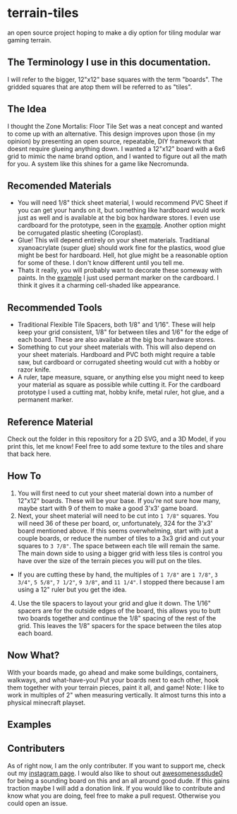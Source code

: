 # terrain-tiles
an open source project hoping to make a diy option for tiling modular war gaming terrain.

## The Terminology I use in this documentation.
I will refer to the bigger, 12"x12" base squares with the term "boards". The gridded squares that are atop them will be referred to as "tiles".

## The Idea
I thought the Zone Mortalis: Floor Tile Set  was a neat concept and wanted to come up with an alternative. This design improves upon those (in my opinion) by presenting an open source, repeatable, DIY framework that doesnt require glueing anything down. I wanted a 12"x12" board with a 6x6 grid to mimic the name brand option, and I wanted to figure out all the math for you. A system like this shines for a game like Necromunda.

## Recomended Materials
- You will need 1/8" thick sheet material, I would recommend PVC Sheet if you can get your hands on it, but something like hardboard would work just as well and is available at the big box hardware stores. I even use cardboard for the prototype, seen in the [example](https://github.com/hobbysiege/terrain-tiles/blob/main/README.md#examples). Another option might be corrugated plastic sheeting (Coroplast).
- Glue! This will depend entirely on your sheet materials. Traditianal xyanoacrylate (super glue) should work fine for the plastics, wood glue might be best for hardboard. Hell, hot glue might be a reasonable option for some of these. I don't know different until you tell me.
- Thats it really, you will probably want to decorate these someway with paints. In the [example](https://github.com/hobbysiege/terrain-tiles/blob/main/README.md#examples) I just used permant marker on the cardboard. I think it gives it a charming cell-shaded like appearance.

## Recommended Tools
- Traditional Flexible Tile Spacers, both 1/8" and 1/16". These will help keep your grid consistent, 1/8" for between tiles and 1/6" for the edge of each board. These are also availabe at the big box hardware stores.
- Something to cut your sheet materials with. This will also depend on your sheet materials. Hardboard and PVC both might require a table saw, but cardboard or corrugated sheeting would cut with a hobby or razor knife.
- A ruler, tape measure, square, or anything else you might need to keep your material as square as possible while cutting it.
For the cardboard prototype I used a cutting mat, hobby knife, metal ruler, hot glue, and a permanent marker.

## Reference Material
Check out the folder in this repository for a 2D SVG, and a 3D Model, if you print this, let me know! Feel free to add some texture to the tiles and share that back here.

## How To
1. You will first need to cut your sheet material down into a number of 12"x12" boards. These will be your base. If you're not sure how many, maybe start with 9 of them to make a good 3'x3' game board.
2. Next, your sheet material will need to be cut into `1 7/8"` squares. You will need 36 of these per board, or, unfortunately, 324 for the 3'x3' board mentioned above. If this seems overwhelming, start with just a couple boards, or reduce the number of tiles to a 3x3 grid and cut your squares to `3 7/8"`. The space between each tile will remain the same. The main down side to using a bigger grid with less tiles is control you have over the size of the terrain pieces you will put on the tiles.
  - If you are cutting these by hand, the multiples of `1 7/8"` are `1 7/8"`, `3 3/4"`, `5 5/8"`, `7 1/2"`, `9 3/8"`, and `11 1/4"`. I stopped there because I am using a 12" ruler but you get the idea.
4. Use the tile spacers to layout your grid and glue it down. The 1/16" spacers are for the outside edges of the board, this allows you to butt two boards together and continue the 1/8" spacing of the rest of the grid. This leaves the 1/8" spacers for the space between the tiles atop each board.


## Now What?
With your boards made, go ahead and make some buildings, containers, walkways, and what-have-you! Put your boards next to each other, hook them together with your terrain pieces, paint it all, and game!
Note: I like to work in multiples of 2" when measuring vertically. It almost turns this into a physical minecraft playset.

## Examples

## Contributers
As of right now, I am the only contributer. If you want to support me, check out my [instagram page](https://www.instagram.com/hobbysiege/). I would also like to shout out [awesomenessdude0](https://www.instagram.com/awesomenessdude0/) for being a sounding board on this and an all around good dude. If this gains traction maybe I will add a donation link. If you would like to contribute and know what you are doing, feel free to make a pull request. Otherwise you could open an issue.
